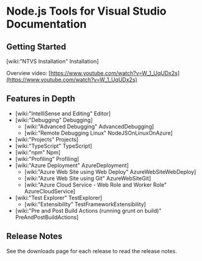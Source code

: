 Node.js Tools for Visual Studio Documentation
=============================================

Getting Started
---------------

[wiki:"NTVS Installation" Installation]

Overview video: [https://www.youtube.com/watch?v=W_1_UqUDx2s](https://www.youtube.com/watch?v=W_1_UqUDx2s)

Features in Depth
-----------------

* [wiki:"IntelliSense and Editing" Editor]
* [wiki:"Debugging" Debugging]
	* [wiki:"Advanced Debugging" AdvancedDebugging]
	* [wiki:"Remote Debugging Linux" NodeJSOnLinuxOnAzure]
* [wiki:"Projects" Projects]
* [wiki:"TypeScript" TypeScript]
* [wiki:"npm" Npm]
* [wiki:"Profiling" Profiling]
* [wiki:"Azure Deployment" AzureDeployment]
	* [wiki:"Azure Web Site using Web Deploy" AzureWebSiteWebDeploy]
	* [wiki:"Azure Web Site using Git" AzureWebSiteGit]
	* [wiki:"Azure Cloud Service - Web Role and Worker Role" AzureCloudService]
* [wiki:"Test Explorer" TestExplorer]
	* [wiki:"Extensibility" TestFrameworkExtensibility]
* [wiki:"Pre and Post Build Actions (running grunt on build)" PreAndPostBuildActions]

Release Notes
-------------

See the downloads page for each release to read the release notes.
